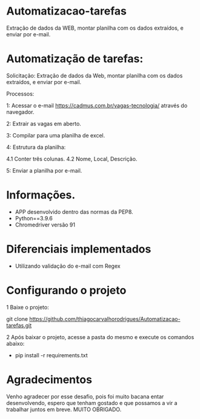 # Automatizacao-tarefas
Extração de dados da WEB, montar planilha com os dados extraídos, e enviar por e-mail.


# Automatização de tarefas:

Solicitação: 
Extração de dados da Web, montar planilha com os dados extraídos, e enviar por e-mail.

Processos:

1: Acessar o e-mail https://cadmus.com.br/vagas-tecnologia/ através do navegador.

2: Extrair as vagas em aberto.

3: Compilar para uma planilha de excel.

4: Estrutura da planilha:

4.1 Conter três colunas.
4.2 Nome, Local, Descrição.

5: Enviar a planilha por e-mail. 


# Informações.

* APP desenvolvido dentro das normas da PEP8.
* Python==3.9.6
* Chromedriver versão 91


# Diferenciais implementados
* Utilizando validação do e-mail com Regex 


# Configurando o projeto

1 Baixe o projeto:

git clone https://github.com/thiagocarvalhorodrigues/Automatizacao-tarefas.git


2 Após baixar o projeto, acesse a pasta do mesmo e execute os comandos abaixo:
* pip install -r requirements.txt



# Agradecimentos
 
 Venho agradecer por esse desafio, pois foi muito bacana entar desenvolvendo, espero que tenham gostado 
 e que possamos a vir a trabalhar juntos em breve.
 MUITO OBRIGADO.






